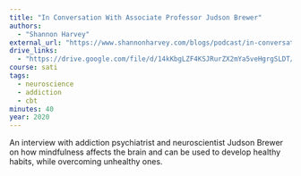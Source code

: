 ```yaml
---
title: "In Conversation With Associate Professor Judson Brewer"
authors:
  - "Shannon Harvey"
external_url: "https://www.shannonharvey.com/blogs/podcast/in-conversation-with-associate-professor-judson-brewer-episode-06"
drive_links:
  - "https://drive.google.com/file/d/14kKbgLZF4KSJRurZX2mYa5veHgrgSLDT/view?usp=drive_link"
course: sati
tags:
  - neuroscience
  - addiction
  - cbt
minutes: 40
year: 2020
---
```


An interview with addiction psychiatrist and neuroscientist Judson Brewer on how mindfulness affects the brain and can be used to develop healthy habits, while overcoming unhealthy ones.
